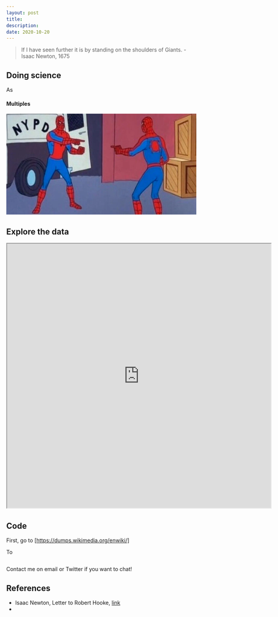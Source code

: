 ```yaml
---
layout: post
title:
description:
date: 2020-10-20
---
```


> If I have seen further it is by standing on the shoulders of Giants. - Isaac Newton, 1675

## Doing science

As 

#### Multiples
![spiderman](assets/img/spiderman-pointing.jpg)

## Explore the data

<iframe src="http://localhost:8050" width=700 height=700></iframe>

## Code

First, go to [https://dumps.wikimedia.org/enwiki/]

To
```

```

Contact me on email or Twitter if you want to chat!

## References
* Isaac Newton, Letter to Robert Hooke, [link](https://discover.hsp.org/Record/dc-9792/Description#tabnav)
*
